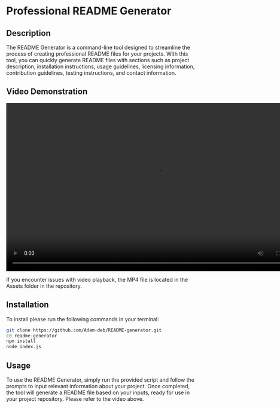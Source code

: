 
# Professional README Generator 

## Description
The README Generator is a command-line tool designed to streamline the process of creating professional README files for your projects. With this tool, you can quickly generate README files with sections such as project description, installation instructions, usage guidelines, licensing information, contribution guidelines, testing instructions, and contact information.

## Video Demonstration
<video width="800" height="450" controls>
  <source src="./Assets/Usage-recording.mp4" type="video/mp4">
  
</video>

If you encounter issues with video playback, the MP4 file is located in the Assets folder in the repository.

## Installation
To install please run the following commands in your terminal:
```bash
git clone https://github.com/Adam-deb/README-generator.git
cd readme-generator
npm install
node index.js 
```

## Usage
To use the README Generator, simply run the provided script and follow the prompts to input relevant information about your project. Once completed, the tool will generate a README file based on your inputs, ready for use in your project repository. Please refer to the video above.



